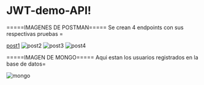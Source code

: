 # JWT-demo-API!
=====IMAGENES DE POSTMAN=====
Se crean 4 endpoints con sus respectivas pruebas =

[post1](https://user-images.githubusercontent.com/62685470/171542990-fec5e4f0-1e88-4030-b0c6-2646aa38d70d.png)
![post2](https://user-images.githubusercontent.com/62685470/171542999-e8706359-e79f-4154-a186-4b126f8928ab.png)
![post3](https://user-images.githubusercontent.com/62685470/171543022-bb46b65d-4a4d-4241-8876-4dd6d5aa9dcb.png)
![post4](https://user-images.githubusercontent.com/62685470/171543029-58a41105-6a37-4317-a168-4e5af9c30623.png)

=====IMAGEN DE MONGO=====
Aqui estan los usuarios registrados en la base de datos=

![mongo](https://user-images.githubusercontent.com/62685470/171543086-d33fb917-e421-4a70-9bb8-79c05a534a30.png)
